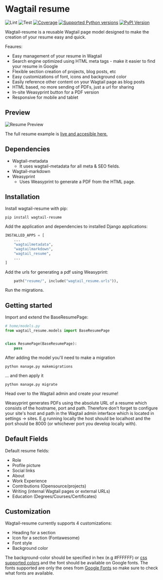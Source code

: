# Wagtail resume

![Lint](https://github.com/adinhodovic/wagtail-resume/workflows/Test/badge.svg)
![Test](https://github.com/adinhodovic/wagtail-resume/workflows/Lint/badge.svg)
[![Coverage](https://codecov.io/gh/adinhodovic/wagtail-resume/branch/master/graphs/badge.svg)](https://codecov.io/gh/adinhodovic/wagtail-resume/branch/master)
[![Supported Python versions](https://img.shields.io/pypi/pyversions/wagtail-resume.svg)](https://pypi.org/project/wagtail-resume/)
[![PyPI Version](https://img.shields.io/pypi/v/wagtail-resume.svg?style=flat)](https://pypi.org/project/wagtail-resume/)

Wagtail-resume is a reusable Wagtail page model designed to make the creation of your resume easy and quick.

Feaures:

- Easy management of your resume in Wagtail
- Search engine optimized using HTML meta tags - make it easier to find your resume in Google
- Flexible section creation of projects, blog posts, etc
- Easy customizations of font, icons and background color
- Easily reference other content on your Wagtail page as blog posts
- HTML based, no more sending of PDFs, just a url for sharing
- In-site Weasyprint button for a PDF version
- Responsive for mobile and tablet

## Preview

![Resume Preview](https://i.imgur.com/b0TxeGe.png)

The full resume example is [live and accesible here.](https://hodovi.cc/wagtail-resume-sample)

## Dependencies

- Wagtail-metadata
    - It uses wagtail-metadata for all meta & SEO fields.
- Wagtail-markdown
- Weasyprint
    - Uses Weasyprint to generate a PDF from the HTML page.

## Installation

Install wagtail-resume with pip:

`pip install wagtail-resume`

Add the application and dependencies to installed Django applications:

```py
INSTALLED_APPS = [
    ...
    "wagtailmetadata",
    "wagtailmarkdown",
    "wagtail_resume",
    ...
]
```

Add the urls for generating a pdf using Weasyprint:

```py
    path("resume/", include("wagtail_resume.urls")),
```

Run the migrations.

## Getting started

Import and extend the BaseResumePage:

```python
# home/models.py
from wagtail_resume.models import BaseResumePage


class ResumePage(BaseResumePage):
    pass
```

After adding the model you'll need to make a migration

```
python manage.py makemigrations
```

... and then apply it

```
python manage.py migrate
```

Head over to the Wagtail admin and create your resume!

Weasyprint generates PDFs using the absolute URL of a resume which consists of the hostname, port and path. Therefore don't forget to configure your site's host and path in the Wagtail admin interface which is located in settings -> sites. E.g running locally the host should be localhost and the port should be 8000 (or whichever port you develop locally with).

## Default Fields

Default resume fields:

- Role
- Profile picture
- Social links
- About
- Work Experience
- Contributions (Opensource/projects)
- Writing (internal Wagtail pages or external URLs)
- Education (Degrees/Courses/Certificates)

## Customization

Wagtail-resume currently supports 4 customizations:

- Heading for a section
- Icon for a section (Fontawesome)
- Font style
- Background color

The background-color should be specified in hex (e.g #FFFFFF) or [css supported colors](https://www.w3schools.com/cssref/css_colors.asp) and the font should be available on Google fonts. The fonts supported are only the ones from [Google Fonts](https://fonts.google.com/) so make sure to check what fonts are available.
